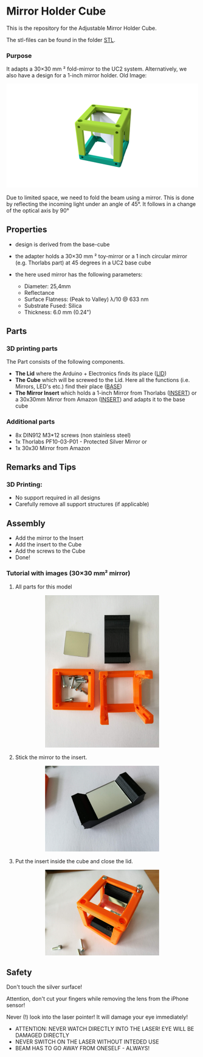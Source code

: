 # Mirror Holder Cube
This is the repository for the Adjustable Mirror Holder Cube.

The stl-files can be found in the folder [STL](./STL).

### Purpose
It adapts a 30×30 mm ² fold-mirror to the UC2 system. Alternatively, we also have a design for a 1-inch mirror holder.
Old Image:
<p align="center">
<img src="./IMAGES/Assembly_Cube_Mirror_Tilt.png" width="600">
</p>


Due to limited space, we need to fold the beam using a mirror. This is done by reflecting the incoming light under an angle of 45°. It follows in a change of the optical axis by 90°


## Properties
* design is derived from the base-cube
* the adapter holds a 30×30 mm ² toy-mirror or a 1 inch circular mirror (e.g. Thorlabs part) at 45 degrees in a UC2 base cube


* the here used mirror has the following parameters:
	* Diameter: 25,4mm
	* Reflectance
	* Surface Flatness: (Peak to Valley) λ/10 @ 633 nm
	* Substrate Fused: Silica
	* Thickness: 6.0 mm (0.24")




## Parts

### 3D printing parts
The Part consists of the following components.

* **The Lid** where the Arduino + Electronics finds its place ([LID](./STL/10_Lid_1x1_v2.stl))
* **The Cube** which will be screwed to the Lid. Here all the functions (i.e. Mirrors, LED's etc.) find their place ([BASE](./STL/10_Cube_1x1_v2.stl))
* **The Mirror Insert** which holds a 1-inch Mirror from Thorlabs ([INSERT](./STL/20_Cube_Insert_Mirror_Holder_30x30Mirror_v2.stl)) or a 30x30mm Mirror from Amazon ([INSERT](./STL/20_Cube_Insert_Mirror_Holder_v2.stl)) and adapts it to the base cube

### Additional parts
* 8x DIN912 M3*12 screws (non stainless steel)
* 1x Thorlabs PF10-03-P01 - Protected Silver Mirror or
* 1x 30x30 Mirror from Amazon  

## Remarks and Tips
### 3D Printing:
* No support required in all designs
* Carefully remove all support structures (if applicable)

## Assembly
* Add the mirror to the Insert
* Add the insert to the Cube
* Add the screws to the Cube
* Done!

### Tutorial with images (30×30 mm² mirror)

1. All parts for this model
<p align="center">
<img src="./IMAGES/CUBE_MIRRORMOUNT_45_0.jpg" width="300">
</p>

2. Stick the mirror to the insert.
<p align="center">
<img src="./IMAGES/CUBE_MIRRORMOUNT_45_1.jpg" width="300">
</p>

3. Put the insert inside the cube and close the lid.
<p align="center">
<img src="./IMAGES/CUBE_MIRRORMOUNT_45_2.jpg" width="300">
</p>

## Safety
Don't touch the silver surface!

Attention, don't cut your fingers while removing the lens from the iPhone sensor!

Never (!) look into the laser pointer! It will damage your eye immediately!


* ATTENTION: NEVER WATCH DIRECTLY INTO THE LASER! EYE WILL BE DAMAGED DIRECTLY
* NEVER SWITCH ON THE LASER WITHOUT INTEDED USE
* BEAM HAS TO GO AWAY FROM ONESELF - ALWAYS!
